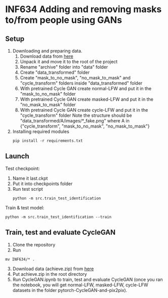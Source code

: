 # INF634 Adding and removing masks to/from people using GANs 

## Setup
1. Downloading and preparing data.
   1. Download data from [here](https://www.kaggle.com/datasets/akashguna/lfw-dataset-with-masks)
   2. Unpack it and move it to the root of the project
   3. Rename "archive" folder into "data" folder
   4. Create "data_transformed" folder
   5. Create "mask_to_no_mask", "no_mask_to_mask" and "cycle_transform" folders inside "data_transformed" folder
   6. With pretrained Cycle GAN create normal-LFW and put it in the "mask_to_no_mask" folder
   7. With pretrained Cycle GAN create masked-LFW and put it in the "no_mask_to_mask" folder
   8. With pretrained Cycle GAN create cycle-LFW and put it in the "cycle_transform" folder
   Note the structure should be "data_transformed/A/images/*_fake.png" where A in {"cycle_transform", "mask_to_no_mask", "no_mask_to_mask"}
2. Installing required modules
    ```
    pip install -r requirements.txt
    ```

## Launch
Test checkpoint:
1. Name it last.ckpt
2. Put it into checkpoints folder
3. Run test script
   ```
   python -m src.train_test_identification
   ```

Train & test model:
```
python -m src.train_test_identification --train
```

## Train, test and evaluate CycleGAN
1. Clone the repository
2. Run
```
mv INF634/* .
```
3. Download data (achieve.zip) from [here](https://www.kaggle.com/datasets/akashguna/lfw-dataset-with-masks)
4. Put achieve.zip in the root directory
3. Run CycleGAN.ipynb to train, test and evaluate CycleGAN (once you ran the notebook, you will get normal-LFW, masked-LFW, cycle-LFW datasets in the folder pytorch-CycleGAN-and-pix2pix).
